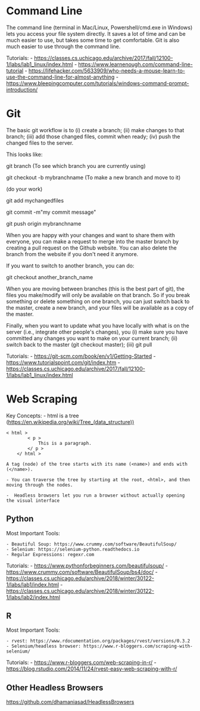 # Command Line

The command line (terminal in Mac/Linux, Powershell/cmd.exe in Windows) lets you access your file system directly. It saves a lot of time and can be much easier to use, but takes some time to get comfortable. Git is also much easier to use through the command line. 

Tutorials: 
	- https://classes.cs.uchicago.edu/archive/2017/fall/12100-1/labs/lab1_linux/index.html
	- https://www.learnenough.com/command-line-tutorial
	- https://lifehacker.com/5633909/who-needs-a-mouse-learn-to-use-the-command-line-for-almost-anything
	- https://www.bleepingcomputer.com/tutorials/windows-command-prompt-introduction/


# Git

The basic git workflow is to (i) create a branch; (ii) make changes to that branch; (iii) add those changed files, commit when ready; (iv) push the changed files to the server.

This looks like:

git branch (To see which branch you are currently using)

git checkout -b mybranchname (To make a new branch and move to it)

(do your work)

git add mychangedfiles

git commit -m"my commit message"

git push origin mybranchname


When you are happy with your changes and want to share them with everyone, you can make a request to merge into the master branch by creating a pull request on the Github website. You can also delete the branch from the website if you don't need it anymore.  

If you want to switch to another branch, you can do:

git checkout another_branch_name

When you are moving between branches (this is the best part of git), the files you make/modify will only be available on that branch. So if you break something or delete something on one branch, you can just switch back to the master, create a new branch, and your files will be available as a copy of the master. 


Finally, when you want to update what you have locally with what is on the server (i.e., integrate other people's changes), you (i) make sure you have committed any changes you want to make on your current branch; (ii) switch back to the master (git checkout master); (iii) git pull

Tutorials:
	- https://git-scm.com/book/en/v1/Getting-Started
	- https://www.tutorialspoint.com/git/index.htm
	- https://classes.cs.uchicago.edu/archive/2017/fall/12100-1/labs/lab1_linux/index.html


# Web Scraping

Key Concepts:
	- html is a tree (https://en.wikipedia.org/wiki/Tree_(data_structure))
	
	< html > 
			< p >
				This is a paragraph.
			</ p >
		</ html >

	A tag (node) of the tree starts with its name (<name>) and ends with (</name>). 

	- You can traverse the tree by starting at the root, <html>, and then moving through the nodes. 

	-  Headless browsers let you run a browser without actually opening the visual interface


## Python

Most Important Tools: 

	- Beautiful Soup: https://www.crummy.com/software/BeautifulSoup/
	- Selenium: https://selenium-python.readthedocs.io
	- Regular Expressions: regexr.com

Tutorials: 
	- https://www.pythonforbeginners.com/beautifulsoup/
	- https://www.crummy.com/software/BeautifulSoup/bs4/doc/
	- https://classes.cs.uchicago.edu/archive/2018/winter/30122-1/labs/lab1/index.html
	- https://classes.cs.uchicago.edu/archive/2018/winter/30122-1/labs/lab2/index.html


## R

Most Important Tools:
	
	- rvest: https://www.rdocumentation.org/packages/rvest/versions/0.3.2
	- Selenium/headless browser: https://www.r-bloggers.com/scraping-with-selenium/

Tutorials: 
	- https://www.r-bloggers.com/web-scraping-in-r/
	- https://blog.rstudio.com/2014/11/24/rvest-easy-web-scraping-with-r/

## Other Headless Browsers

https://github.com/dhamaniasad/HeadlessBrowsers
